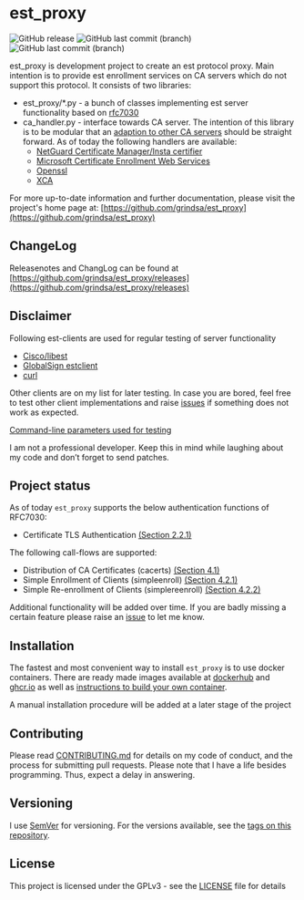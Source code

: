 <!-- markdownlint-disable  MD013 -->
# est_proxy

![GitHub release](https://img.shields.io/github/release/grindsa/est_proxy.svg)
![GitHub last commit (branch)](https://img.shields.io/github/last-commit/grindsa/est_proxy/main.svg?label=last%20commit%20into%20master)
![GitHub last commit (branch)](https://img.shields.io/github/last-commit/grindsa/est_proxy/devel.svg?label=last%20commit%20into%20devel)
<!-- [![CII Best Practices](https://bestpractices.coreinfrastructure.org/projects/2581/badge)](https://bestpractices.coreinfrastructure.org/projects/2581) -->

est_proxy is development project to create an est protocol proxy. Main
intention is to provide est enrollment services on CA servers which do not support this
protocol. It consists of two libraries:

- est_proxy/*.py - a bunch of classes implementing est server functionality based
on [rfc7030](https://tools.ietf.org/html/rfc7030)
- ca_handler.py - interface towards CA server. The intention of this library
is to be modular that an [adaption to other CA servers](docs/ca_handler.md)
should be straight forward. As of today the following handlers are available:
  - [NetGuard Certificate Manager/Insta certifier](docs/certifier.md)
  - [Microsoft Certificate Enrollment Web Services](docs/mscertsrv.md)
  - [Openssl](docs/openssl.md)
  - [XCA](docs/xca.md)

For more up-to-date information and further documentation, please visit the
project's home page at: [https://github.com/grindsa/est_proxy](https://github.com/grindsa/est_proxy)

## ChangeLog

Releasenotes and ChangLog can be found at [https://github.com/grindsa/est_proxy/releases](https://github.com/grindsa/est_proxy/releases)

## Disclaimer

Following est-clients are used for regular testing of server functionality

- [Cisco/libest](https://github.com/cisco/libest)
- [GlobalSign estclient](https://github.com/globalsign/est)
- [curl](https://curl.se/)

Other clients are on my list for later testing. In case you are bored, feel
free to test other client implementations and raise [issues](https://github.com/grindsa/est_proxy/issues/new)
if something does not work as expected.

[Command-line parameters used for testing](docs/est-clients.md)

I am not a professional developer. Keep this in mind while laughing about my
code and don’t forget to send patches.

## Project status

As of today `est_proxy` supports the below authentication functions of RFC7030:

- Certificate TLS Authentication [(Section 2.2.1)](https://tools.ietf.org/html/rfc7030#section-2.2.1)

The following call-flows are supported:

- Distribution of CA Certificates (cacerts) [(Section 4.1)](https://tools.ietf.org/html/rfc7030#section-4.1)
- Simple Enrollment of Clients (simpleenroll) [(Section 4.2.1)](https://tools.ietf.org/html/rfc7030#section-4.2.1)
- Simple Re-enrollment of Clients (simplereenroll) [(Section 4.2.2)](https://tools.ietf.org/html/rfc7030#section-4.2.2)

Additional functionality will be added over time. If you are badly missing a
certain feature please raise an [issue](https://github.com/grindsa/est_proxy/issues/new)
to let me know.

## Installation

The fastest and most convenient way to install `est_proxy` is to use docker containers.  There are ready made images available at [dockerhub](https://hub.docker.com/r/grindsa/est_proxy) and [ghcr.io](https://github.com/users/grindsa/packages/container/est_proxy/) as well as [instructions to build your own container](examples/Docker/).

A manual installation procedure will be added at a later stage of the project

## Contributing

Please read [CONTRIBUTING.md](docs/CONTRIBUTING.md) for details on my code of
conduct, and the process for submitting pull requests.
Please note that I have a life besides programming. Thus, expect a delay
in answering.

## Versioning

I use [SemVer](http://semver.org/) for versioning. For the versions available,
see the [tags on this repository](https://github.com/grindsa/dkb-robo/tags).

## License

This project is licensed under the GPLv3 - see the [LICENSE](LICENSE) file for details
